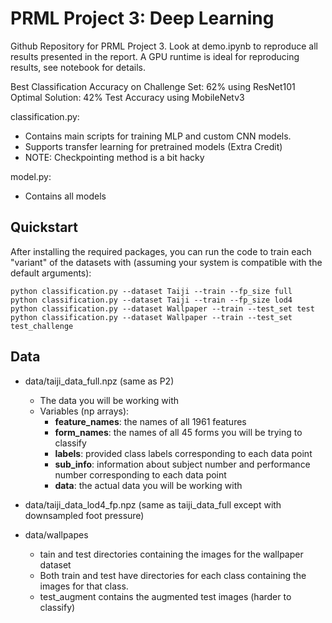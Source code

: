# PRML Project 3: Deep Learning
Github Repository for PRML Project 3.
Look at demo.ipynb to reproduce all results presented in the report.
A GPU runtime is ideal for reproducing results, see notebook for details.

Best Classification Accuracy on Challenge Set: 62% using ResNet101
Optimal Solution: 42% Test Accuracy using MobileNetv3

classification.py: 
  - Contains main scripts for training MLP and custom CNN models. 
  - Supports transfer learning for pretrained models (Extra Credit)
  - NOTE: Checkpointing method is a bit hacky

model.py:
  - Contains all models

## Quickstart 
After installing the required packages, you can run the code to train each "variant" of the datasets with (assuming your system is compatible with the default arguments):

```
python classification.py --dataset Taiji --train --fp_size full
python classification.py --dataset Taiji --train --fp_size lod4
python classification.py --dataset Wallpaper --train --test_set test
python classification.py --dataset Wallpaper --train --test_set test_challenge
```


## Data
- data/taiji_data_full.npz (same as P2)
  - The data you will be working with
  - Variables (np arrays):
    - **feature_names**: the names of all 1961 features
    - **form_names**: the names of all 45 forms you will be trying to classify
    - **labels**: provided class labels corresponding to each data point
    - **sub_info**: information about subject number and performance number corresponding to each data point
    - **data**: the actual data you will be working with
- data/taiji_data_lod4_fp.npz (same as taiji_data_full except with downsampled foot pressure)

- data/wallpapes
    - tain and test directories containing the images for the wallpaper dataset
    - Both train and test have directories for each class containing the images for that class.
    - test_augment contains the augmented test images (harder to classify)

